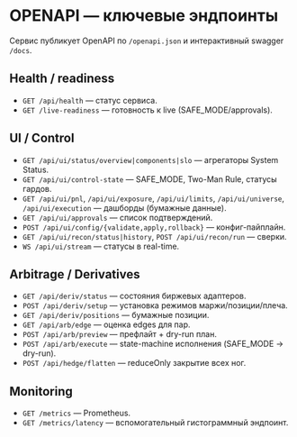 # OPENAPI — ключевые эндпоинты

Сервис публикует OpenAPI по `/openapi.json` и интерактивный swagger `/docs`.

## Health / readiness
- `GET /api/health` — статус сервиса.
- `GET /live-readiness` — готовность к live (SAFE_MODE/approvals).

## UI / Control
- `GET /api/ui/status/overview|components|slo` — агрегаторы System Status.
- `GET /api/ui/control-state` — SAFE_MODE, Two-Man Rule, статусы гардов.
- `GET /api/ui/pnl`, `/api/ui/exposure`, `/api/ui/limits`, `/api/ui/universe`, `/api/ui/execution` — дашборды (бумажные данные).
- `GET /api/ui/approvals` — список подтверждений.
- `POST /api/ui/config/{validate,apply,rollback}` — конфиг-пайплайн.
- `GET /api/ui/recon/status|history`, `POST /api/ui/recon/run` — сверки.
- `WS /api/ui/stream` — статусы в real-time.

## Arbitrage / Derivatives
- `GET /api/deriv/status` — состояния биржевых адаптеров.
- `POST /api/deriv/setup` — установка режимов маржи/позиции/плеча.
- `GET /api/deriv/positions` — бумажные позиции.
- `GET /api/arb/edge` — оценка edges для пар.
- `POST /api/arb/preview` — префлайт + dry-run план.
- `POST /api/arb/execute` — state-machine исполнения (SAFE_MODE → dry-run).
- `POST /api/hedge/flatten` — reduceOnly закрытие всех ног.

## Monitoring
- `GET /metrics` — Prometheus.
- `GET /metrics/latency` — вспомогательный гистограммный эндпоинт.
